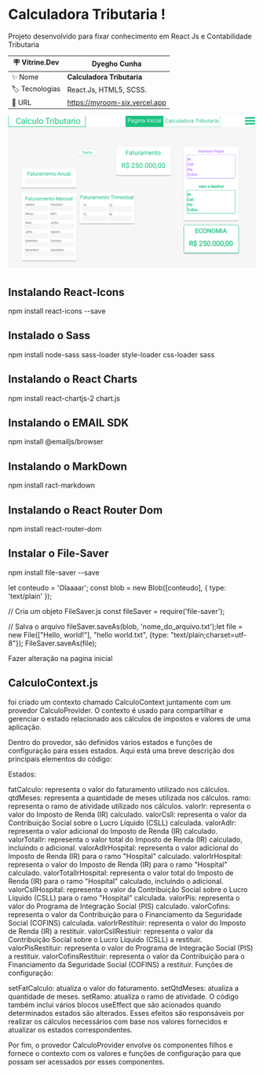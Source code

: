 # Calculadora Tributaria ! 

Projeto desenvolvido para fixar conhecimento em React Js e Contabilidade Tributaria

| :placard: Vitrine.Dev |**Dyegho Cunha**
| -------------  | --- |
| :sparkles: Nome        | **Calculadora Tributaria**
| :label: Tecnologias | React.Js, HTML5, SCSS.
| :rocket: URL         | https://myroom-six.vercel.app


<!-- Inserir imagem com a #vitrinedev ao final do link -->
![](https://github.com/DyeghoCunha/calculadora_tributaria/blob/master/Captura%20de%20tela%202023-05-24%20201039.png?raw=true#vitrinedev)




## Instalando React-Icons
npm install react-icons --save

## Instalado o Sass
npm install node-sass sass-loader style-loader css-loader sass

## Instalando o React Charts

npm install react-chartjs-2 chart.js


## Instalando o EMAIL SDK

npm install @emailjs/browser 

## Instalando o MarkDown

npm install ract-markdown

## Instalando o React Router Dom

npm install react-router-dom

## Instalar o File-Saver

npm install file-saver --save

let conteudo = 'Olaaaar';
const blob = new Blob([conteudo], { type: 'text/plain' });

// Cria um objeto FileSaver.js
const fileSaver = require('file-saver');

// Salva o arquivo
fileSaver.saveAs(blob, 'nome_do_arquivo.txt');let file = new File(["Hello, world!"], "hello world.txt", {type: "text/plain;charset=utf-8"});
FileSaver.saveAs(file);



Fazer alteração na pagina inicial 


## CalculoContext.js

foi criado um contexto chamado CalculoContext juntamente com um provedor CalculoProvider. O contexto é usado para compartilhar e gerenciar o estado relacionado aos cálculos de impostos e valores de uma aplicação.

Dentro do provedor, são definidos vários estados e funções de configuração para esses estados. Aqui está uma breve descrição dos principais elementos do código:

Estados:

fatCalculo: representa o valor do faturamento utilizado nos cálculos.
qtdMeses: representa a quantidade de meses utilizada nos cálculos.
ramo: representa o ramo de atividade utilizado nos cálculos.
valorIr: representa o valor do Imposto de Renda (IR) calculado.
valorCsll: representa o valor da Contribuição Social sobre o Lucro Líquido (CSLL) calculada.
valorAdIr: representa o valor adicional do Imposto de Renda (IR) calculado.
valorTotalIr: representa o valor total do Imposto de Renda (IR) calculado, incluindo o adicional.
valorAdIrHospital: representa o valor adicional do Imposto de Renda (IR) para o ramo "Hospital" calculado.
valorIrHospital: representa o valor do Imposto de Renda (IR) para o ramo "Hospital" calculado.
valorTotalIrHospital: representa o valor total do Imposto de Renda (IR) para o ramo "Hospital" calculado, incluindo o adicional.
valorCsllHospital: representa o valor da Contribuição Social sobre o Lucro Líquido (CSLL) para o ramo "Hospital" calculada.
valorPis: representa o valor do Programa de Integração Social (PIS) calculado.
valorCofins: representa o valor da Contribuição para o Financiamento da Seguridade Social (COFINS) calculada.
valorIrRestituir: representa o valor do Imposto de Renda (IR) a restituir.
valorCsllRestiuir: representa o valor da Contribuição Social sobre o Lucro Líquido (CSLL) a restituir.
valorPisRestituir: representa o valor do Programa de Integração Social (PIS) a restituir.
valorCofinsRestituir: representa o valor da Contribuição para o Financiamento da Seguridade Social (COFINS) a restituir.
Funções de configuração:

setFatCalculo: atualiza o valor do faturamento.
setQtdMeses: atualiza a quantidade de meses.
setRamo: atualiza o ramo de atividade.
O código também inclui vários blocos useEffect que são acionados quando determinados estados são alterados. Esses efeitos são responsáveis por realizar os cálculos necessários com base nos valores fornecidos e atualizar os estados correspondentes.

Por fim, o provedor CalculoProvider envolve os componentes filhos e fornece o contexto com os valores e funções de configuração para que possam ser acessados por esses componentes.